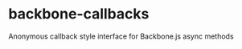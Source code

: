 backbone-callbacks
==================

Anonymous callback style interface for Backbone.js async methods